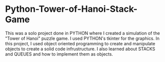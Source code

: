 # Python-Tower-of-Hanoi-Stack-Game
This was a solo project done in PYTHON where I created a simulation of the "Tower of Hanoi" puzzle game. I used PYTHON's tkinter for the graphics. In this project, I used object oriented programming to create and manipulate objects to create a solid code infrustructure. I also learned about STACKS and QUEUES and how to implement them as objects.
